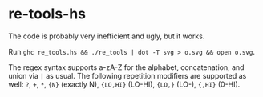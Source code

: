 # re-tools-hs

The code is probably very inefficient and ugly, but it works.

Run `ghc re_tools.hs && ./re_tools | dot -T svg > o.svg && open o.svg`.

The regex syntax supports a-zA-Z for the alphabet, concatenation, and 
union via `|` as usual. The following repetition modifiers are supported
as well: `?`, `+`, `*`, `{N}` (exactly N), `{LO,HI}` (LO-HI), `{LO,}` (LO-),
`{,HI}` (0-HI).
